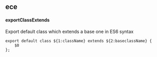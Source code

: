 ## ece
#### exportClassExtends
Export default class which extends a base one in ES6 syntax
```
export default class ${1:className} extends ${2:baseclassName} {
	$0
};

```